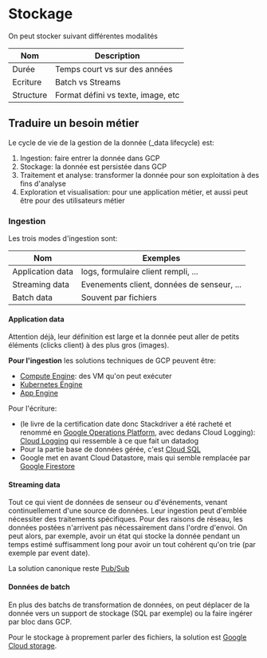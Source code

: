 # Stockage 

On peut stocker suivant différentes modalités

| Nom | Description |
|-----|-------------|
| Durée | Temps court vs sur des années |
| Ecriture | Batch vs Streams |
| Structure | Format défini vs texte, image, etc |

## Traduire un besoin métier 

Le cycle de vie de la gestion de la donnée (_data lifecycle) est:
1. Ingestion: faire entrer la donnée dans GCP
2. Stockage: la donnée est persistée dans GCP 
3. Traitement et analyse: transformer la donnée pour son exploitation à des fins d'analyse
4. Exploration et visualisation: pour une application métier, et aussi peut être pour des utilisateurs métier

### Ingestion 

Les trois modes d'ingestion sont: 

| Nom | Exemples |
|---------------|------------------|
| Application data | logs, formulaire client rempli, ...|
| Streaming data | Evenements client, données de senseur, ... |
| Batch data | Souvent par fichiers | 

#### Application data 

Attention déjà, leur définition est large et la donnée peut aller de petits éléments (clicks client) à des plus gros (images). 


__Pour l'ingestion__ les solutions techniques de GCP peuvent être: 
* [Compute Engine](https://cloud.google.com/products/compute?hl=fr): des VM qu'on peut exécuter 
* [Kubernetes Engine](https://cloud.google.com/kubernetes-engine/docs/concepts/kubernetes-engine-overview?hl=fr)
* [App Engine](https://cloud.google.com/appengine/docs/an-overview-of-app-engine?hl=fr)

Pour l'écriture:

* (le livre de la certification date donc Stackdriver a été racheté et renommé en [Google Operations Platform](https://cloud.google.com/products/operations?hl=fr), avec dedans Cloud Logging): [Cloud Logging](https://cloud.google.com/logging/docs?hl=fr) qui ressemble à ce que fait un datadog 
* Pour la partie base de données gérée, c'est [Cloud SQL](https://cloud.google.com/sql?hl=fr)
* Google met en avant Cloud Datastore, mais qui semble remplacée par [Google Firestore](https://cloud.google.com/firestore?hl=fr)

#### Streaming data

Tout ce qui vient de données de senseur ou d'événements, venant continuellement d'une source de données. 
Leur ingestion peut d'emblée nécessiter des traitements spécifiques. 
Pour des raisons de réseau, les données postées n'arrivent pas nécessairement dans l'ordre d'envoi. 
On peut alors, par exemple, avoir un état qui stocke la donnée pendant un temps estimé suffisamment long pour avoir un tout cohérent qu'on trie (par exemple par event date). 


La solution canonique reste [Pub/Sub](https://cloud.google.com/pubsub/docs/overview?hl=fr)

#### Données de batch 

En plus des batchs de transformation de données, on peut déplacer de la donnée vers un support de stockage (SQL par exemple) ou la faire ingérer par bloc dans GCP. 

Pour le stockage à proprement parler des fichiers, la solution est [Google Cloud storage](https://cloud.google.com/storage/docs/introduction). 